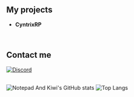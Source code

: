 ## My projects
* **CyntrixRP**
<br>

## Contact me
[![Discord](https://img.shields.io/badge/Discord-7289DA?style=for-the-badge&logo=discord&logoColor=white)](https://discord.com/users/1167489130696015952)
<br>
<br>

![Notepad And Kiwi's GitHub stats](https://github-readme-stats.vercel.app/api?username=npxkiwi&show_icons=true&theme=radical)
![Top Langs](https://github-readme-stats.vercel.app/api/top-langs/?username=npxkiwi&theme=radical&layout=compact)
